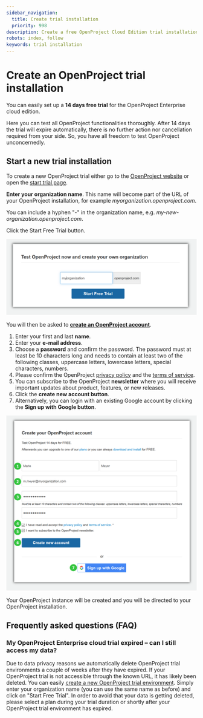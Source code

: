 ```yaml
---
sidebar_navigation:
  title: Create trial installation
  priority: 998
description: Create a free OpenProject Cloud Edition trial installation.
robots: index, follow
keywords: trial installation
---
```


# Create an OpenProject trial installation

You can easily set up a **14 days free trial** for the OpenProject Enterprise cloud edition.

Here you can test all OpenProject functionalities thoroughly. After 14 days the trial will expire automatically, there is no further action nor cancellation required from your side. So, you have all freedom to test OpenProject unconcernedly.

## Start a new trial installation

To create a new OpenProject trial either go to the [OpenProject website](https://www.openproject.org/) or open the [start trial page](https://start.openproject.com).

**Enter your organization name**. This name will become part of the URL of your OpenProject installation, for example *myorganization.openproject.com*.

You can include a hyphen "-" in the organization name, e.g. *my-new-organization.openproject.com*.

Click the Start Free Trial button.

![create OpenProject trial](image-20191202165638244.png)

You will then be asked to [**create an OpenProject account**](../../../getting-started/sign-in-registration/#create-a-new-account).

1. Enter your first and last **name**. 
2. Enter your **e-mail address**.
3. Choose a **password** and confirm the password. The password must at least be 10 characters long and needs to contain at least two of the following classes, uppercase letters, lowercase letters, special characters, numbers.
4. Please confirm the OpenProject [privacy policy](https://www.openproject.org/data-privacy-and-security/) and the [terms of service](https://www.openproject.org/terms-of-service/).
5. You can subscribe to the OpenProject **newsletter** where you will receive important updates about product, features, or new releases.
6. Click the **create new account button**.
7. Alternatively, you can login with an existing Google account by clicking the **Sign up with Google button**.

![Cloud-create-trial](Cloud-create-trial.png)

Your OpenProject instance will be created and you will be directed to your OpenProject installation.

## Frequently asked questions (FAQ)

### My OpenProject Enterprise cloud trial expired – can I still access my data?

Due to data privacy reasons we automatically delete OpenProject trial environments a couple of weeks after they have expired.
If your OpenProject trial is not accessible through the known URL, it has likely been deleted.
You can easily [create a new OpenProject trial environment](https://start.openproject.com/). Simply enter your organization name (you can use the same name as before) and click on "Start Free Trial".
In order to avoid that your data is getting deleted, please select a plan during your trial duration or shortly after your OpenProject trial environment has expired.
